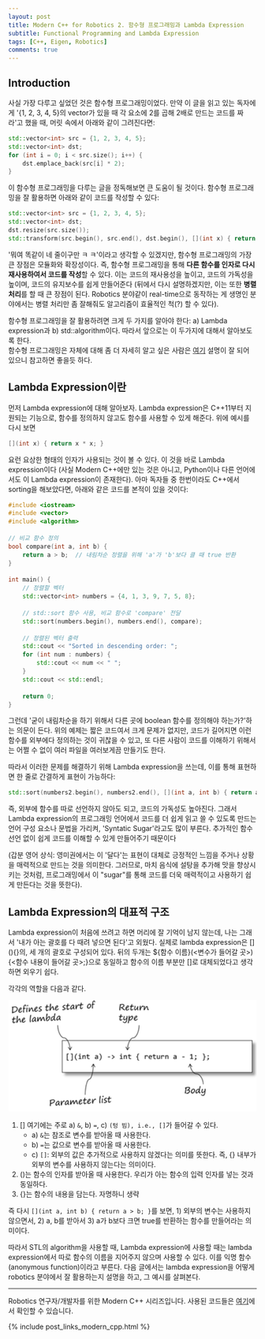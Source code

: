 ```yaml
---
layout: post
title: Modern C++ for Robotics 2. 함수형 프로그래밍과 Lambda Expression
subtitle: Functional Programming and Lambda Expression
tags: [C++, Eigen, Robotics]
comments: true
---
```


## Introduction 

사실 가장 다루고 싶었던 것은 함수형 프로그래밍이었다. 만약 이 글을 읽고 있는 독자에게 '{1, 2, 3, 4, 5}의 vector가 있을 때 각 요소에 2를 곱해 2배로 만드는 코드를 짜라'고 했을 때, 머릿 속에서 아래와 같이 그려진다면: 

```cpp
std::vector<int> src = {1, 2, 3, 4, 5};
std::vector<int> dst;
for (int i = 0; i < src.size(); i++) {
    dst.emplace_back(src[i] * 2);
}
```

이 함수형 프로그래밍을 다루는 글을 정독해보면 큰 도움이 될 것이다. 함수형 프로그래밍을 잘 활용하면 아래와 같이 코드를 작성할 수 있다:

```cpp
std::vector<int> src = {1, 2, 3, 4, 5};
std::vector<int> dst;
dst.resize(src.size());
std::transform(src.begin(), src.end(), dst.begin(), [](int x) { return x * x; });
```

'뭐여 똑같이 네 줄이구만 ㅋ ㅋ'이라고 생각할 수 있겠지만, 함수형 프로그래밍의 가장 큰 장점은 모듈화와 확장성이다. 즉, 함수형 프로그래밍을 통해 **다른 함수를 인자로 다시 재사용하여서 코드를 작성**할 수 있다. 이는 코드의 재사용성을 높이고, 코드의 가독성을 높이며, 코드의 유지보수를 쉽게 만들어준다
(뒤에서 다시 설명하겠지만, 이는 또한 **병렬 처리**를 할 때 큰 장점이 된다. Robotics 분야같이 real-time으로 동작하는 게 생명인 분야에서는 병렬 처리만 좀 잘해줘도 알고리즘이 효율적인 척(?) 할 수 있다).


함수형 프로그래밍을 잘 활용하려면 크게 두 가지를 알아야 한다: a) Lambda expression과 b) std::algorithm이다.
따라서 앞으로는 이 두가지에 대해서 알아보도록 한다.  
함수형 프로그래밍은 자체에 대해 좀 더 자세히 알고 싶은 사람은 [여기](https://mangkyu.tistory.com/111) 설명이 잘 되어 있으니 참고하면 좋을듯 하다.

## Lambda Expression이란 

먼저 Lambda expression에 대해 알아보자. Lambda expression은 C++11부터 지원되는 기능으로, 함수를 정의하지 않고도 함수를 사용할 수 있게 해준다. 위에 예시를 다시 보면

```cpp
[](int x) { return x * x; }
```

요런 요상한 형태의 인자가 사용되는 것이 볼 수 있다. 이 것을 바로 Lambda expression이다 (사실 Modern C++에만 있는 것은 아니고, Python이나 다른 언어에서도 이 Lambda expression이 존재한다). 
아마 독자들 중 한번이라도 C++에서 sorting을 해보았다면, 아래와 같은 코드를 본적이 있을 것이다:

```cpp
#include <iostream>
#include <vector>
#include <algorithm>

// 비교 함수 정의
bool compare(int a, int b) {
    return a > b;  // 내림차순 정렬을 위해 'a'가 'b'보다 클 때 true 반환
}

int main() {
    // 정렬할 벡터
    std::vector<int> numbers = {4, 1, 3, 9, 7, 5, 8};

    // std::sort 함수 사용, 비교 함수로 'compare' 전달
    std::sort(numbers.begin(), numbers.end(), compare);

    // 정렬된 벡터 출력
    std::cout << "Sorted in descending order: ";
    for (int num : numbers) {
        std::cout << num << " ";
    }
    std::cout << std::endl;

    return 0;
}
```

그런데 '굳이 내림차순을 하기 위해서 다른 곳에 boolean 함수를 정의해야 하는가?'하는 의문이 든다. 위의 예제는 짧은 코드여서 크게 문제가 없지만, 코드가 길어지면 이런 함수를 외부에다 정의하는 것이 귀찮을 수 있고, 
또 다른 사람이 코드를 이해하기 위해서는 어쩔 수 없이 여러 파일을 여러보게끔 만들기도 한다. 

따라서 이러한 문제를 해결하기 위해 Lambda expression을 쓰는데, 이를 통해 표현하면 한 줄로 간결하게 표현이 가능하다:

```cpp
std::sort(numbers2.begin(), numbers2.end(), [](int a, int b) { return a > b; });
```

즉, 외부에 함수를 따로 선언하지 않아도 되고, 코드의 가독성도 높아진다. 그래서 Lambda expression의 프로그래밍 언어에서 코드를 더 쉽게 읽고 쓸 수 있도록 만드는 언어 구성 요소나 문법을 가리켜, 'Syntatic Sugar'라고도 많이 부른다.
추가적인 함수 선언 없이 쉽게 코드를 이해할 수 있게 만들어주기 때문이다 

(갑분 영어 상식: 영미권에서는 이 '달다'는 표현이 대체로 긍정적인 느낌을 주거나 상황을 매력적으로 만드는 것을 의미한다. 그러므로, 마치 음식에 설탕을 추가해 맛을 향상시키는 것처럼, 프로그래밍에서 이 "sugar"를 통해 코드를 더욱 매력적이고 사용하기 쉽게 만든다는 것을 뜻한다).

## Lambda Expression의 대표적 구조

Lambda expression이 처음에 쓰려고 하면 머리에 잘 기억이 남지 않는데, 나는 그래서 '내가 아는 괄호를 다 때려 넣으면 된다'고 외웠다. 실제로 lambda expression은 \[\](){}의, 세 개의 괄호로 구성되어 있다. 뒤의 두개는 ${함수 이름}(<변수가 들어갈 곳>) {<함수 내용이 들어갈 곳>;}으로 동일하고 함수의 이름 부분만 \[\]로 대체되었다고 생각하면 외우기 쉽다.

각각의 역할을 다음과 같다.

![lambda](..//img/lambda_expression.png)

1. \[\] 여기에는 주로 a) `&`, b) `=`, c) `(텅 빔), i.e., []`가 들어갈 수 있다. 
    - a) `&`는 참조로 변수를 받아올 때 사용한다. 
    - b) `=`는 값으로 변수를 받아올 때 사용한다. 
    - c) `[]`: 외부의 값은 추가적으로 사용하지 않겠다는 의미를 뜻한다. 즉, {} 내부가 외부의 변수를 사용하지 않는다는 의미이다. 
2. ()는 함수의 인자를 받아올 때 사용한다. 우리가 아는 함수의 입력 인자를 넣는 것과 동일하다. 
3. {}는 함수의 내용을 담는다. 자명하니 생략

즉 다시 `[](int a, int b) { return a > b; }`를 보면, 1) 외부의 변수는 사용하지 않으면서, 2) a, b를 받아서 3) a가 b보다 크면 true를 반환하는 함수를 만들어라는 의미이다.

따라서 STL의 algorithm을 사용할 때, Lambda expression에 사용할 때는 lambda expression에서 따로 함수의 이름을 지어주지 않으며 사용할 수 있다. 이를 익명 함수(anonymous function)이라고 부른다.
다음 글에서는 lambda expression을 어떻게 robotics 분야에서 잘 활용하는지 설명을 하고, 그 예시를 살펴본다.

---

Robotics 연구자/개발자를 위한 Modern C++ 시리즈입니다.
사용된 코드들은 [여기](https://github.com/LimHyungTae/moderncpp_study)에서 확인할 수 있습니다.

{% include post_links_modern_cpp.html %}
